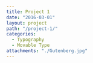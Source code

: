 ```yaml
---
title: Project 1
date: "2016-03-01"
layout: project
path: "/project-1/"
categories:
  - Typography
  - Movable Type
attachments: "./Gutenberg.jpg"
---
```

